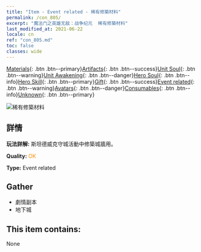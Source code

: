 ```yaml
---
title: "Item - Event related - 稀有修築材料"
permalink: /con_805/
excerpt: "魔法门之英雄无敌：战争纪元  稀有修築材料"
last_modified_at: 2021-06-22
locale: cn
ref: "con_805.md"
toc: false
classes: wide
---
```

 [Materials](/ItemsCN/){: .btn .btn--primary}[Artifacts](/ItemsCN/Artifacts/){: .btn .btn--success}[Unit Soul](/ItemsCN/UnitSoul/){: .btn .btn--warning}[Unit Awakening](/ItemsCN/UnitAwakening/){: .btn .btn--danger}[Hero Soul](/ItemsCN/HeroSoul/){: .btn .btn--info}[Hero Skill](/ItemsCN/HeroSkill/){: .btn .btn--primary}[Gift](/ItemsCN/Gift/){: .btn .btn--success}[Event related](/ItemsCN/Events/){: .btn .btn--warning}[Avatars](/ItemsCN/Avatars/){: .btn .btn--danger}[Consumables](/ItemsCN/Consumables/){: .btn .btn--info}[Unknown](/ItemsCN/Unknown/){: .btn .btn--primary}

 ![稀有修築材料](/images/t/i_3063.png)

## 詳情
 **玩法詳解:** 斯坦德威克守城活動中修築城牆用。

 **Quality:** <span style="color: #FF8C00">OK</span>

 **Type:** Event related

## Gather

*    劇情副本 
*    地下城 

## This item contains:

  None


